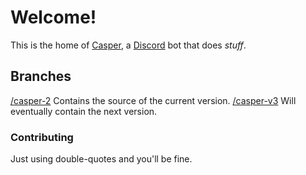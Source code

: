 # Welcome!
This is the home of [Casper](https://discordapp.com/oauth2/authorize?client_id=240498925189070848&scope=bot&permissions=0), a [Discord](https://discordapp.com/features) bot that does *stuff*. 

## Branches

[/casper-2](https://github.com/GregoryGregoryGregory/Casper/tree/casper-v2) Contains the source of the current version.
[/casper-v3](https://github.com/GregoryGregoryGregory/Casper/tree/casper-v3) Will eventually contain the next version.

### Contributing
Just using double-quotes and you'll be fine.
